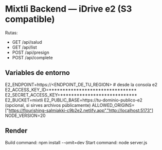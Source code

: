 # Mixtli Backend — iDrive e2 (S3 compatible)

Rutas:
- GET /api/salud
- GET /api/list
- POST /api/presign
- POST /api/complete

## Variables de entorno
E2_ENDPOINT=https://<ENDPOINT_DE_TU_REGION>          # desde la consola e2
E2_ACCESS_KEY_ID=********************************
E2_SECRET_ACCESS_KEY=****************************
E2_BUCKET=mixtli
E2_PUBLIC_BASE=https://tu-dominio-publico-e2 (opcional, si sirves archivos públicamente)
ALLOWED_ORIGINS=["https://flourishing-salmiakki-c9b2e2.netlify.app","http://localhost:5173"]
NODE_VERSION=20

## Render
Build command: npm install --omit=dev
Start command: node server.js
